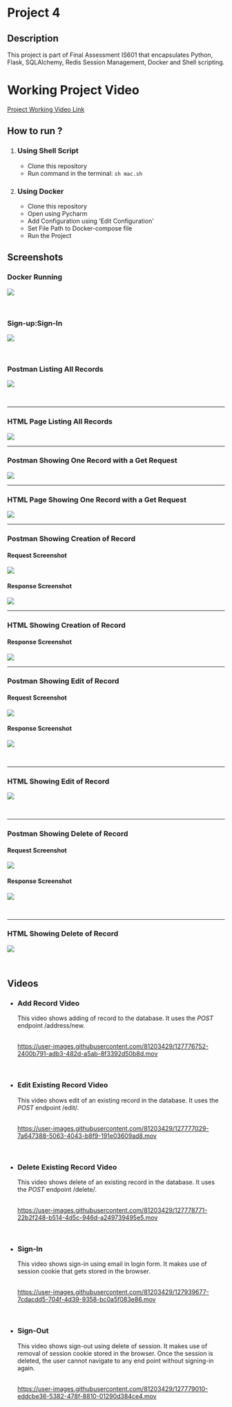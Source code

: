 # Project 4 

## Description
This project is part of Final Assessment IS601 that encapsulates Python, Flask, SQLAlchemy, Redis Session Management, Docker and Shell scripting. 

# Working Project Video
<a href="https://drive.google.com/file/d/1o-FDVQjlm_WarR_1Ofbp4dkOaN2kBO7x/view?usp=sharing">Project Working Video Link</a>

## How to run ?
<div>
  <ol>
    <li><h3>Using Shell Script</h3>
<ul>
<li>Clone this repository</li>
<li>Run command in the terminal: <code>sh mac.sh</code></li>
</ul>
    </li>
    <li><h3>Using Docker</h3>
<ul>
<li>Clone this repository</li>
<li>Open using Pycharm</li>
  <li>Add Configuration using 'Edit Configuration'</li>
  <li>Set File Path to Docker-compose file</li>
  <li>Run the Project</li>
</ul>
    </li>
  </ol>
</div>

## Screenshots
<h3> Docker Running </h3>

<img src="screenshots/Docker running.png"></img>

<br>

<h3> Sign-up:Sign-In </h3>

<img src="screenshots/Sign-Up:Sign-In.png"></img>

<br>


<h3> Postman Listing All Records </h3>

<img src="screenshots/JSON All Records Postman.png"></img>


<br>

<hr>

<h3>HTML Page Listing All Records</h3>
<img src="screenshots/HTML Listing All Pages.png"></img>

<hr>

<h3>Postman Showing One Record with a Get Request</h3>
<img src="screenshots/JSON One Record Postman.png"></img>

<hr>

<h3>HTML Page Showing One Record with a Get Request</h3>

<img src="screenshots/HTML One Record.png"></img>

<hr>

<h3>Postman Showing Creation of Record</h3>
<h4>Request Screenshot</h4>

<img src="screenshots/Create Record Postman Req.png"></img>

<h4>Response Screenshot</h4>

<img src="screenshots/Create Record Postman Res.png"></img>
                                                   
<hr>

<h3>HTML Showing Creation of Record</h3>
<h4>Response Screenshot</h4>

<img src="screenshots/HTML Create One Record.png"></img>
                                                   
<hr>

<h3> Postman Showing Edit of Record </h3>
<h4>Request Screenshot</h4>

<img src="screenshots/Edit Record Page Postman Req.png"></img>
<br>

<h4>Response Screenshot</h4>

<img src="screenshots/Edit Record Postman Res.png"></img>

<br>

<hr>
<h3> HTML Showing Edit of Record </h3>

<img src="screenshots/HTML Edit Record.png"></img>

<br>
<hr>


<h3> Postman Showing Delete of Record </h3>
<h4>Request Screenshot</h4>

<img src="screenshots/Delete Record Postman - Req.png"></img>
<br>

<h4>Response Screenshot</h4>

<img src="screenshots/Delete Record Postman - Res.png"></img>

<br>

<hr>
<h3> HTML Showing Delete of Record </h3>

<img src="screenshots/HTML Listing All Pages.png"></img>

<br>

## Videos
<ul>
  <li><h3>Add Record Video</h3>
    <div>This video shows adding of record to the database. It uses the <i>POST</i> endpoint /address/new.</div><br>
    
  https://user-images.githubusercontent.com/81203429/127776752-2400b791-adb3-482d-a5ab-8f3392d50b8d.mov
  
  </li><br>
  <li><h3>Edit Existing Record Video</h3>
    <div>This video shows edit of an existing record in the database. It uses the <i>POST</i> endpoint /edit/<int:address_id>.</div><br>
    
https://user-images.githubusercontent.com/81203429/127777029-7a647388-5063-4043-b8f9-191e03609ad8.mov
  
  </li><br>
  
  <li><h3>Delete Existing Record Video</h3>
    <div>This video shows delete of an existing record in the database. It uses the <i>POST</i> endpoint /delete/<int:address_id>.</div><br>
    
https://user-images.githubusercontent.com/81203429/127778771-22b2f248-b514-4d5c-946d-a249739495e5.mov
  
  </li><br>
  
   <li><h3>Sign-In</h3>
    <div>This video shows sign-in using email in login form. It makes use of session cookie that gets stored in the browser.</div><br>
    
https://user-images.githubusercontent.com/81203429/127939677-7cdacdd5-704f-4d39-9358-bc0a5f083e86.mov
     
  </li><br>
  
   <li><h3>Sign-Out</h3>
    <div>This video shows sign-out using delete of session. It makes use of removal of session cookie stored in the browser. Once the session is deleted, the user cannot navigate to any end point without signing-in again.</div><br>

https://user-images.githubusercontent.com/81203429/127779010-eddcbe36-5382-478f-8810-01290d384ce4.mov
     
  </li><br>
  
 
  
</ul>
  

  
  

